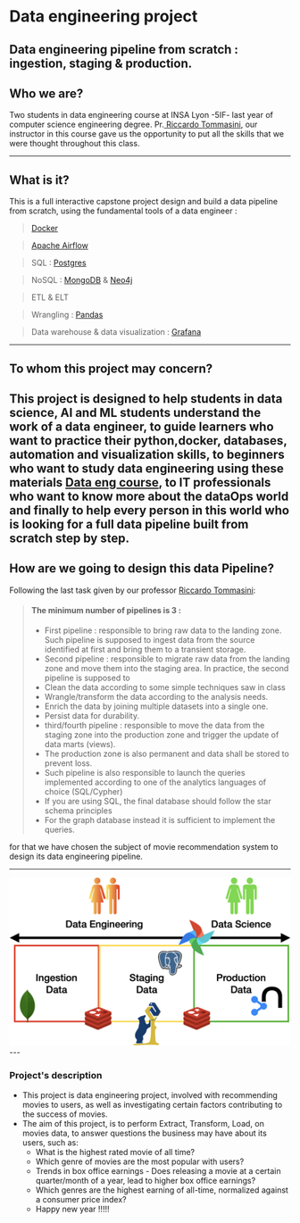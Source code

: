 # Data engineering project
Data engineering pipeline from scratch  : ingestion, staging &amp; production.
---
Who we are?
---
Two students in data engineering course at INSA Lyon -5IF- last year of computer science engineering degree.
Pr.[ Riccardo Tommasini](https://riccardotommasini.com/), our instructor in this course gave us the opportunity to put all the skills that we were thought throughout this class.

---
What is it?
---
This is a full interactive capstone project design and build a data pipeline from scratch, using the fundamental tools of a data engineer :
> [Docker](https://www.docker.com/) 

> [Apache Airflow](https://airflow.apache.org/)

> SQL : [Postgres](https://www.postgresql.org/) 
 
> NoSQL : [MongoDB](https://www.mongodb.com/) & [Neo4j](https://neo4j.com/)

> ETL & ELT

> Wrangling : [Pandas](https://pandas.pydata.org/)

> Data warehouse & data visualization : [Grafana](https://grafana.com/)
---
To whom this project may concern?
---
This project is designed to help students in data science, AI and ML students understand the work of a data engineer,
to guide learners who want to practice their python,docker, databases, automation and visualization skills, to beginners who want to study data engineering using these materials [Data eng course](https://riccardotommasini.com/teaching/),
to IT professionals who want to know more about the dataOps world and finally to help every person in this world who is looking for a full data pipeline built from scratch step by step.
---
How are we going to design this data Pipeline?
---
Following the last task given by our professor [Riccardo Tommasini](https://riccardotommasini.com/): 
> #### The minimum number of pipelines is 3 :
> * First pipeline : responsible to bring raw data to the landing zone. Such pipeline is supposed to ingest data from the source identified at first and bring them to a transient storage.
> * Second pipeline : responsible to migrate raw data from the landing zone and move them into the staging area. In practice, the second pipeline is supposed to
>  * Clean the data according to some simple techniques saw in class 
>  * Wrangle/transform the data according to the analysis needs.
>  * Enrich the data by joining multiple datasets into a single one.
>  * Persist data for durability.
> * third/fourth pipeline : responsible to move the data from the staging zone into the production zone and trigger the update of data marts (views). 
>  * The production zone is also permanent and data shall be stored to prevent loss.
>  * Such pipeline is also responsible to launch the queries implemented according to one of the analytics languages of choice (SQL/Cypher)
>  * If you are using SQL, the final database should follow the star schema principles
>  * For the graph database instead it is sufficient to implement the queries.



for that we have chosen the subject of movie recommendation system to design its data engineering pipeline.

---
<img src="others/images/pipeline_physical_all.png">
---

### Project's description
* This project is data engineering project, involved with recommending movies to users, as well as investigating certain factors contributing to the success of movies.
* The aim of this project, is to perform Extract, Transform, Load, on movies data, to answer questions the business may have about its users, such as:
    * What is the highest rated movie of all time?
    * Which genre of movies are the most popular with users?
    * Trends in box office earnings - Does releasing a movie at a certain quarter/month of a year, lead to higher box office earnings?
    * Which genres are the highest earning of all-time, normalized against a consumer price index?
    * Happy new year !!!!!
